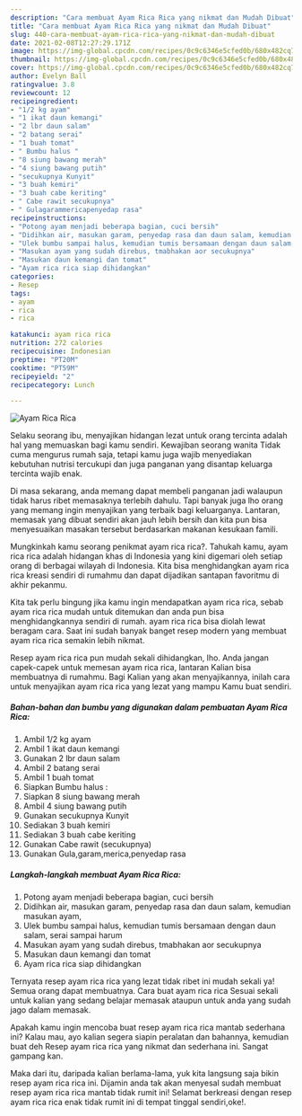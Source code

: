 ```yaml
---
description: "Cara membuat Ayam Rica Rica yang nikmat dan Mudah Dibuat"
title: "Cara membuat Ayam Rica Rica yang nikmat dan Mudah Dibuat"
slug: 440-cara-membuat-ayam-rica-rica-yang-nikmat-dan-mudah-dibuat
date: 2021-02-08T12:27:29.171Z
image: https://img-global.cpcdn.com/recipes/0c9c6346e5cfed0b/680x482cq70/ayam-rica-rica-foto-resep-utama.jpg
thumbnail: https://img-global.cpcdn.com/recipes/0c9c6346e5cfed0b/680x482cq70/ayam-rica-rica-foto-resep-utama.jpg
cover: https://img-global.cpcdn.com/recipes/0c9c6346e5cfed0b/680x482cq70/ayam-rica-rica-foto-resep-utama.jpg
author: Evelyn Ball
ratingvalue: 3.8
reviewcount: 12
recipeingredient:
- "1/2 kg ayam"
- "1 ikat daun kemangi"
- "2 lbr daun salam"
- "2 batang serai"
- "1 buah tomat"
- " Bumbu halus "
- "8 siung bawang merah"
- "4 siung bawang putih"
- "secukupnya Kunyit"
- "3 buah kemiri"
- "3 buah cabe keriting"
- " Cabe rawit secukupnya"
- " Gulagarammericapenyedap rasa"
recipeinstructions:
- "Potong ayam menjadi beberapa bagian, cuci bersih"
- "Didihkan air, masukan garam, penyedap rasa dan daun salam, kemudian masukan ayam,"
- "Ulek bumbu sampai halus, kemudian tumis bersamaan dengan daun salam, serai sampai harum"
- "Masukan ayam yang sudah direbus, tmabhakan aor secukupnya"
- "Masukan daun kemangi dan tomat"
- "Ayam rica rica siap dihidangkan"
categories:
- Resep
tags:
- ayam
- rica
- rica

katakunci: ayam rica rica 
nutrition: 272 calories
recipecuisine: Indonesian
preptime: "PT20M"
cooktime: "PT59M"
recipeyield: "2"
recipecategory: Lunch

---
```



![Ayam Rica Rica](https://img-global.cpcdn.com/recipes/0c9c6346e5cfed0b/680x482cq70/ayam-rica-rica-foto-resep-utama.jpg)

Selaku seorang ibu, menyajikan hidangan lezat untuk orang tercinta adalah hal yang memuaskan bagi kamu sendiri. Kewajiban seorang  wanita Tidak cuma mengurus rumah saja, tetapi kamu juga wajib menyediakan kebutuhan nutrisi tercukupi dan juga panganan yang disantap keluarga tercinta wajib enak.

Di masa  sekarang, anda memang dapat membeli panganan jadi walaupun tidak harus ribet memasaknya terlebih dahulu. Tapi banyak juga lho orang yang memang ingin menyajikan yang terbaik bagi keluarganya. Lantaran, memasak yang dibuat sendiri akan jauh lebih bersih dan kita pun bisa menyesuaikan masakan tersebut berdasarkan makanan kesukaan famili. 



Mungkinkah kamu seorang penikmat ayam rica rica?. Tahukah kamu, ayam rica rica adalah hidangan khas di Indonesia yang kini digemari oleh setiap orang di berbagai wilayah di Indonesia. Kita bisa menghidangkan ayam rica rica kreasi sendiri di rumahmu dan dapat dijadikan santapan favoritmu di akhir pekanmu.

Kita tak perlu bingung jika kamu ingin mendapatkan ayam rica rica, sebab ayam rica rica mudah untuk ditemukan dan anda pun bisa menghidangkannya sendiri di rumah. ayam rica rica bisa diolah lewat beragam cara. Saat ini sudah banyak banget resep modern yang membuat ayam rica rica semakin lebih nikmat.

Resep ayam rica rica pun mudah sekali dihidangkan, lho. Anda jangan capek-capek untuk memesan ayam rica rica, lantaran Kalian bisa membuatnya di rumahmu. Bagi Kalian yang akan menyajikannya, inilah cara untuk menyajikan ayam rica rica yang lezat yang mampu Kamu buat sendiri.

<!--inarticleads1-->

##### Bahan-bahan dan bumbu yang digunakan dalam pembuatan Ayam Rica Rica:

1. Ambil 1/2 kg ayam
1. Ambil 1 ikat daun kemangi
1. Gunakan 2 lbr daun salam
1. Ambil 2 batang serai
1. Ambil 1 buah tomat
1. Siapkan  Bumbu halus :
1. Siapkan 8 siung bawang merah
1. Ambil 4 siung bawang putih
1. Gunakan secukupnya Kunyit
1. Sediakan 3 buah kemiri
1. Sediakan 3 buah cabe keriting
1. Gunakan  Cabe rawit (secukupnya)
1. Gunakan  Gula,garam,merica,penyedap rasa




<!--inarticleads2-->

##### Langkah-langkah membuat Ayam Rica Rica:

1. Potong ayam menjadi beberapa bagian, cuci bersih
1. Didihkan air, masukan garam, penyedap rasa dan daun salam, kemudian masukan ayam,
1. Ulek bumbu sampai halus, kemudian tumis bersamaan dengan daun salam, serai sampai harum
1. Masukan ayam yang sudah direbus, tmabhakan aor secukupnya
1. Masukan daun kemangi dan tomat
1. Ayam rica rica siap dihidangkan




Ternyata resep ayam rica rica yang lezat tidak ribet ini mudah sekali ya! Semua orang dapat membuatnya. Cara buat ayam rica rica Sesuai sekali untuk kalian yang sedang belajar memasak ataupun untuk anda yang sudah jago dalam memasak.

Apakah kamu ingin mencoba buat resep ayam rica rica mantab sederhana ini? Kalau mau, ayo kalian segera siapin peralatan dan bahannya, kemudian buat deh Resep ayam rica rica yang nikmat dan sederhana ini. Sangat gampang kan. 

Maka dari itu, daripada kalian berlama-lama, yuk kita langsung saja bikin resep ayam rica rica ini. Dijamin anda tak akan menyesal sudah membuat resep ayam rica rica mantab tidak rumit ini! Selamat berkreasi dengan resep ayam rica rica enak tidak rumit ini di tempat tinggal sendiri,oke!.

